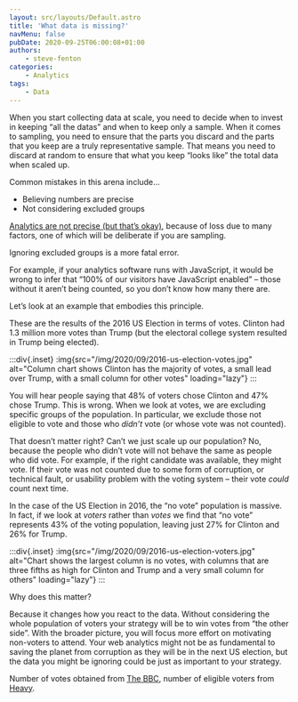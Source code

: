 ```yaml
---
layout: src/layouts/Default.astro
title: 'What data is missing?'
navMenu: false
pubDate: 2020-09-25T06:00:08+01:00
authors:
    - steve-fenton
categories:
    - Analytics
tags:
    - Data
---
```


When you start collecting data at scale, you need to decide when to invest in keeping “all the datas” and when to keep only a sample. When it comes to sampling, you need to ensure that the parts you discard and the parts that you keep are a truly representative sample. That means you need to discard at random to ensure that what you keep “looks like” the total data when scaled up.

Common mistakes in this arena include…

- Believing numbers are precise
- Not considering excluded groups

[Analytics are not precise (but that’s okay)](/blog/2019/06/analytics-are-lossy-and-thats-okay/), because of loss due to many factors, one of which will be deliberate if you are sampling.

Ignoring excluded groups is a more fatal error.

For example, if your analytics software runs with JavaScript, it would be wrong to infer that “100% of our visitors have JavaScript enabled” – those without it aren’t being counted, so you don’t know how many there are.

Let’s look at an example that embodies this principle.

These are the results of the 2016 US Election in terms of votes. Clinton had 1.3 million more votes than Trump (but the electoral college system resulted in Trump being elected).

:::div{.inset}
:img{src="/img/2020/09/2016-us-election-votes.jpg" alt="Column chart shows Clinton has the majority of votes, a small lead over Trump, with a small column for other votes" loading="lazy"}
:::

You will hear people saying that 48% of voters chose Clinton and 47% chose Trump. This is wrong. When we look at votes, we are excluding specific groups of the population. In particular, we exclude those not eligible to vote and those who *didn’t* vote (or whose vote was not counted).

That doesn’t matter right? Can’t we just scale up our population? No, because the people who didn’t vote will not behave the same as people who did vote. For example, if the right candidate was available, they might vote. If their vote was not counted due to some form of corruption, or technical fault, or usability problem with the voting system – their vote *could* count next time.

In the case of the US Election in 2016, the “no vote” population is massive. In fact, if we look at *voters* rather than *votes* we find that “no vote” represents 43% of the voting population, leaving just 27% for Clinton and 26% for Trump.

:::div{.inset}
:img{src="/img/2020/09/2016-us-election-voters.jpg" alt="Chart shows the largest column is no votes, with columns that are three fifths as high for Clinton and Trump and a very small column for others" loading="lazy"}
:::

Why does this matter?

Because it changes how you react to the data. Without considering the whole population of voters your strategy will be to win votes from “the other side”. With the broader picture, you will focus more effort on motivating non-voters to attend. Your web analytics might not be as fundamental to saving the planet from corruption as they will be in the next US election, but the data you might be ignoring could be just as important to your strategy.

Number of votes obtained from [The BBC](https://www.bbc.co.uk/news/election/us2016/results), number of eligible voters from [Heavy](https://heavy.com/news/2016/11/eligible-voter-turnout-for-2016-data-hillary-clinton-donald-trump-republican-democrat-popular-vote-registered-results/).